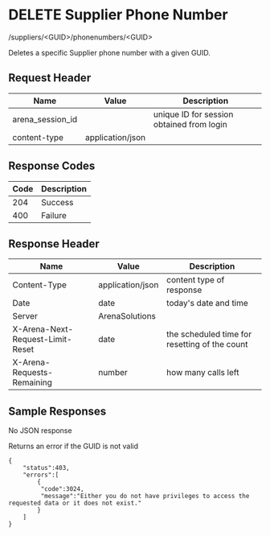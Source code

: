 # DELETE Supplier Phone Number


/suppliers/&lt;GUID&gt;/phonenumbers/&lt;GUID&gt;

Deletes a specific Supplier phone number with a given GUID.

## Request Header

| Name | Value | Description |
|  --- |  --- |  --- | 
| arena_session_id |   | unique ID for session obtained from login |
| content\-type | application/json |   |

## Response Codes

| Code | Description |
|  --- |  --- | 
| 204 | Success |
| 400 | Failure |

## Response Header

| Name | Value | Description |
|  --- |  --- |  --- | 
| Content\-Type | application/json | content type of response |
| Date | date | today's date and time |
| Server | ArenaSolutions |   |
| X\-Arena\-Next\-Request\-Limit\-Reset  | date | the scheduled time for resetting of the count |
| X\-Arena\-Requests\-Remaining  | number | how many calls left |

## Sample Responses
No JSON response

Returns an error if the GUID is not valid

```
{  
    "status":403,
    "errors":[  
        {  
         "code":3024,
         "message":"Either you do not have privileges to access the requested data or it does not exist."
        }
    ]
}
```
